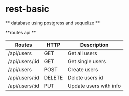 # rest-basic
** database using postgress and sequelize **

**routes api **

Routes | HTTP | Description |
------------ | ----------- | -------|
/api/users | GET | Get all users
/api/users/:id | GET | Get single users
/api/users | POST | Create users
/api/users/:id | DELETE | Delete users id
/api/users/:id | PUT | Update users with info
